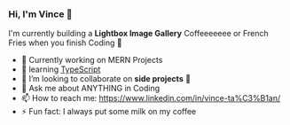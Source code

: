 ### Hi, I'm Vince 👋


I'm currently building a **Lightbox Image Gallery**
Coffeeeeeee or French Fries when you finish Coding 🍟

- 🔭 Currently working on MERN Projects
- 🌱 learning [TypeScript][GraphQL]
- 👯 I’m looking to collaborate on **side projects** 🤝
- 💬 Ask me about ANYTHING in Coding
- 📫 How to reach me: https://www.linkedin.com/in/vince-ta%C3%B1an/
- ⚡ Fun fact: I always put some milk on my coffee

[GraphQL]: https://graphql.org/
[TypeScript]: https://www.typescriptlang.org/
